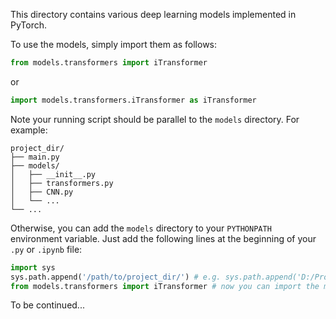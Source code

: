 This directory contains various deep learning models implemented in PyTorch.

To use the models, simply import them as follows:
```py
from models.transformers import iTransformer
```
or
```py
import models.transformers.iTransformer as iTransformer
```

Note your running script should be parallel to the `models` directory. For example:
```
project_dir/
├── main.py
├── models/
│   ├── __init__.py
│   ├── transformers.py
│   ├── CNN.py
│   └── ...
└── ...
```
Otherwise, you can add the `models` directory to your `PYTHONPATH` environment variable. Just add the following lines at the beginning of your `.py` or `.ipynb` file:
```py
import sys
sys.path.append('/path/to/project_dir/') # e.g. sys.path.append('D:/Programs/project_dir/')
from models.transformers import iTransformer # now you can import the models as usual
```

To be continued...